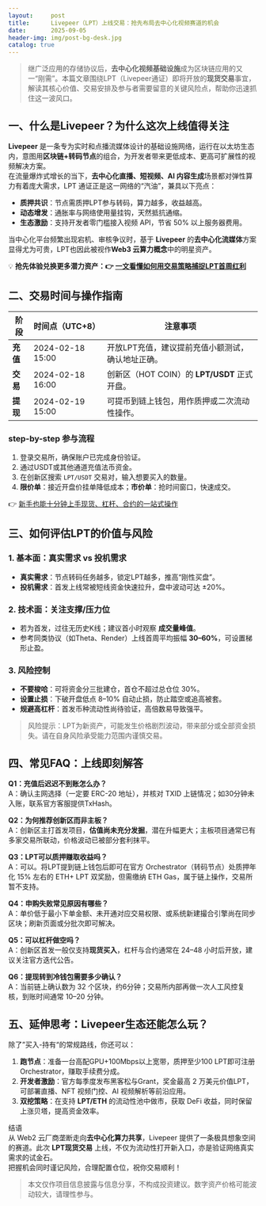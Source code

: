 ```yaml
---
layout:     post
title:      Livepeer（LPT）上线交易：抢先布局去中心化视频赛道的机会
date:       2025-09-05
header-img: img/post-bg-desk.jpg
catalog: true
---
```


> 继广泛应用的存储协议后，**去中心化视频基础设施**成为区块链应用的又一“刚需”。本篇文章围绕LPT（Livepeer通证）即将开放的**现货交易**事宜，解读其核心价值、交易安排及参与者需要留意的关键风险点，帮助你迅速抓住这一波风口。

## 一、什么是Livepeer？为什么这次上线值得关注

**Livepeer** 是一条专为实时和点播流媒体设计的基础设施网络，运行在以太坊生态内，意图用**区块链+转码节点**的组合，为开发者带来更低成本、更高可扩展性的视频解决方案。  
在流量爆炸式增长的当下，**去中心化直播、短视频、AI 内容生成**场景都对弹性算力有着庞大需求，LPT 通证正是这一网络的“汽油”，兼具以下亮点：

- **质押共识**：节点需质押LPT参与转码，算力越多，收益越高。  
- **动态增发**：通胀率与网络使用量挂钩，天然抵抗通缩。  
- **生态激励**：支持开发者零门槛接入视频 API，节省 50% 以上服务器费用。

当中心化平台频繁出现宕机、审核争议时，基于 **Livepeer** 的**去中心化流媒体**方案显得尤为可贵，LPT也因此被视作**Web3 云算力概念**中的明星资产。

💡 **抢先体验兑换更多潜力资产：👉 [一文看懂如何用交易策略捕捉LPT首周红利](https://okxdog.com/)**

## 二、交易时间与操作指南

| 阶段       | 时间点（UTC+8）        | 注意事项                                          |
|------------|------------------------|---------------------------------------------------|
| **充值**   | 2024-02-18 15:00       | 开放LPT充值，建议提前充值小额测试，确认地址正确。 |
| **交易**   | 2024-02-18 16:00       | 创新区（HOT COIN）的 **LPT/USDT** 正式开盘。      |
| **提现**   | 2024-02-19 15:00       | 可提币到链上钱包，用作质押或二次流动性操作。      |

### step-by-step 参与流程
1. 登录交易所，确保账户已完成身份验证。  
2. 通过USDT或其他通道充值法币资金。  
3. 在创新区搜索 `LPT/USDT` 交易对，输入想要买入的数量。  
4. **限价单**：接近开盘价挂单降低成本；**市价单**：抢时间窗口，快速成交。

👉 [新手也能十分钟上手现货、杠杆、合约的一站式操作](https://okxdog.com/)

## 三、如何评估LPT的价值与风险

### 1. 基本面：真实需求 vs 投机需求
- **真实需求**：节点转码任务越多，锁定LPT越多，推高“刚性买盘”。  
- **投机需求**：首发上线常被短线资金快速拉升，盘中波动可达 ±20%。

### 2. 技术面：关注支撑/压力位
- 若为首发，过往无历史K线；建议首小时观察 **成交量峰值**。  
- 参考同类协议（如Theta、Render）上线首周平均振幅 **30–60%**，可设置梯形止盈。

### 3. 风险控制
- **不要梭哈**：可将资金分三批建仓，首仓不超过总仓位 30%。  
- **设置止损**：下破开盘低点 8–10% 自动止损，防止踏空或追高被套。  
- **规避高杠杆**：首发币种流动性尚待验证，高倍数易导致强平。
  
> 风险提示：LPT为新资产，可能发生价格剧烈波动，带来部分或全部资金损失。请在自身风险承受能力范围内谨慎交易。

## 四、常见FAQ：上线即刻解答

**Q1：充值后迟迟不到账怎么办？**  
A：确认主网选择（一定要 ERC-20 地址），并核对 TXID 上链情况；如30分钟未入账，联系官方客服提供TxHash。

**Q2：为何推荐创新区而非主板？**  
A：创新区主打首发项目，**估值尚未充分发掘**，潜在升幅更大；主板项目通常已有多家交易所联动，价格波动已被部分套利抹平。

**Q3：LPT可以质押赚取收益吗？**  
A：可以。将LPT提到链上钱包后即可在官方 Orchestrator（转码节点）处质押年化 15% 左右的 ETH+ LPT 双奖励，但需缴纳 ETH Gas，属于链上操作，交易所暂不支持。

**Q4：申购失败常见原因有哪些？**  
A：单价低于最小下单金额、未开通对应交易权限、或系统新建撮合引擎尚在同步区块；刷新页面或分批次即可解决。

**Q5：可以杠杆做空吗？**  
A：创新区首发一般仅支持**现货买入**，杠杆与合约通常在 24–48 小时后开放，建议关注官方迭代公告。

**Q6：提现转到冷钱包需要多少确认？**  
A：当前链上确认数为 32 个区块，约6分钟；交易所内部再做一次人工风控复核，到账时间通常 10–20 分钟。

## 五、延伸思考：Livepeer生态还能怎么玩？

除了”买入-持有“的常规路线，你还可以：

1. **跑节点**：准备一台高配GPU+100Mbps以上宽带，质押至少100 LPT即可注册 Orchestrator，赚取手续费分成。  
2. **开发者激励**：官方每季度发布黑客松与Grant，奖金最高 2 万美元价值LPT，可部署直播、NFT 视频门控、AI 视频解析等前沿应用。  
3. **双挖策略**：在支持 **LPT/ETH** 的流动性池中做市，获取 DeFi 收益，同时保留上涨贝塔，提高资金效率。

结语  
从 Web2 云厂商垄断走向**去中心化算力共享**，Livepeer 提供了一条极具想象空间的赛道。此次 **LPT现货交易** 上线，不仅为流动性打开新入口，亦是验证网络真实需求的试金石。  
把握机会同时谨记风险，合理配置仓位，祝你交易顺利！

> 本文仅作项目信息披露与信息分享，不构成投资建议。数字资产价格可能波动较大，请理性参与。